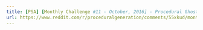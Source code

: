 ```yaml
---
title: [PSA] [Monthly Challenge #11 - October, 2016] - Procedural Ghosts and Jack-o-Lanterns! • /r/proceduralgeneration
url: https://www.reddit.com/r/proceduralgeneration/comments/55xkud/monthly_challenge_11_october_2016_procedural/
---
```


